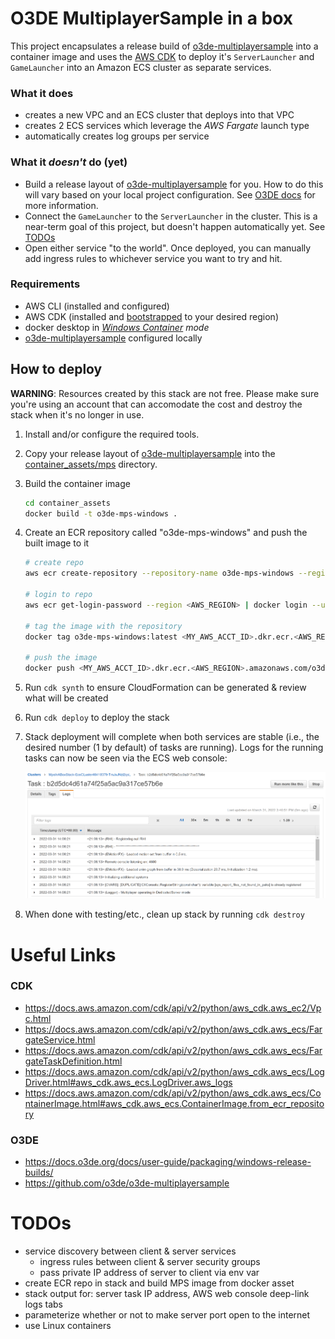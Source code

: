 
# O3DE MultiplayerSample in a box

This project encapsulates a release build of [o3de-multiplayersample](https://github.com/o3de/o3de-multiplayersample) into a container image and uses the [AWS CDK](https://aws.amazon.com/cdk/) to deploy it's `ServerLauncher` and `GameLauncher` into an Amazon ECS cluster as separate services.

### What it does
 - creates a new VPC and an ECS cluster that deploys into that VPC
 - creates 2 ECS services which leverage the _AWS Fargate_ launch type
 - automatically creates log groups per service 


### What it _doesn't_ do (yet)

 - Build a release layout of [o3de-multiplayersample](https://github.com/o3de/o3de-multiplayersample) for you. How to do this will vary based on your local project configuration. See [O3DE docs](https://docs.o3de.org/docs/user-guide/packaging/windows-release-builds/) for more information.
 - Connect the `GameLauncher` to the `ServerLauncher` in the cluster. This is a near-term goal of this project, but doesn't happen automatically yet. See [TODOs](#todos)
 - Open either service "to the world". Once deployed, you can manually add ingress rules to whichever service you want to try and hit.

### Requirements
 - AWS CLI (installed and configured)
 - AWS CDK (installed and [bootstrapped](https://docs.aws.amazon.com/cdk/v2/guide/getting_started.html#getting_started_bootstrap) to your desired region)
 - docker desktop in _[Windows Container](https://docs.docker.com/desktop/windows/) mode_
 - [o3de-multiplayersample](https://github.com/o3de/o3de-multiplayersample) configured locally


## How to deploy

**WARNING**: Resources created by this stack are not free. Please make sure you're using an account that can accomodate the cost and destroy the stack when it's no longer in use. 

1. Install and/or configure the required tools.
2. Copy your release layout of [o3de-multiplayersample](https://github.com/o3de/) into the [container_assets/mps](/container_assets/mps/) directory.
3. Build the container image
    ```bash
    cd container_assets
    docker build -t o3de-mps-windows .
    ```
4. Create an ECR repository called "o3de-mps-windows" and push the built image to it
    ```bash
    # create repo
    aws ecr create-repository --repository-name o3de-mps-windows --region <AWS_REGION>

    # login to repo
    aws ecr get-login-password --region <AWS_REGION> | docker login --username AWS --password-stdin <MY_AWS_ACCT_ID>.dkr.ecr.<AWS_REGION>.amazonaws.com

    # tag the image with the repository
    docker tag o3de-mps-windows:latest <MY_AWS_ACCT_ID>.dkr.ecr.<AWS_REGION>.amazonaws.com/o3de-mps-windows:latest

    # push the image
    docker push <MY_AWS_ACCT_ID>.dkr.ecr.<AWS_REGION>.amazonaws.com/o3de-mps-windows:latest
    ```
5. Run `cdk synth` to ensure CloudFormation can be generated & review what will be created
6. Run `cdk deploy` to deploy the stack
7. Stack deployment will complete when both services are stable (i.e., the desired number (1 by default) of tasks are running). Logs for the running tasks can now be seen via the ECS web console:
    
    ![server log web view](/serverlog_web_view.PNG)

8. When done with testing/etc., clean up stack by running `cdk destroy`


# Useful Links

### CDK
 - https://docs.aws.amazon.com/cdk/api/v2/python/aws_cdk.aws_ec2/Vpc.html
 - https://docs.aws.amazon.com/cdk/api/v2/python/aws_cdk.aws_ecs/FargateService.html
 - https://docs.aws.amazon.com/cdk/api/v2/python/aws_cdk.aws_ecs/FargateTaskDefinition.html
 - https://docs.aws.amazon.com/cdk/api/v2/python/aws_cdk.aws_ecs/LogDriver.html#aws_cdk.aws_ecs.LogDriver.aws_logs
 - https://docs.aws.amazon.com/cdk/api/v2/python/aws_cdk.aws_ecs/ContainerImage.html#aws_cdk.aws_ecs.ContainerImage.from_ecr_repository

### O3DE
 - https://docs.o3de.org/docs/user-guide/packaging/windows-release-builds/
 - https://github.com/o3de/o3de-multiplayersample

# TODOs
 
 - service discovery between client & server services
    -   ingress rules between client & server security groups
    -   pass private IP address of server to client via env var
 - create ECR repo in stack and build MPS image from docker asset
 - stack output for: server task IP address, AWS web console deep-link logs tabs
 - parameterize whether or not to make server port open to the internet
 - use Linux containers